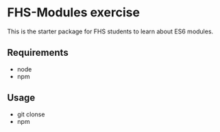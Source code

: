 # FHS-Modules exercise

This is the starter package for FHS students to learn about ES6 modules.

## Requirements

- node
- npm

## Usage

- git clonse
- npm
